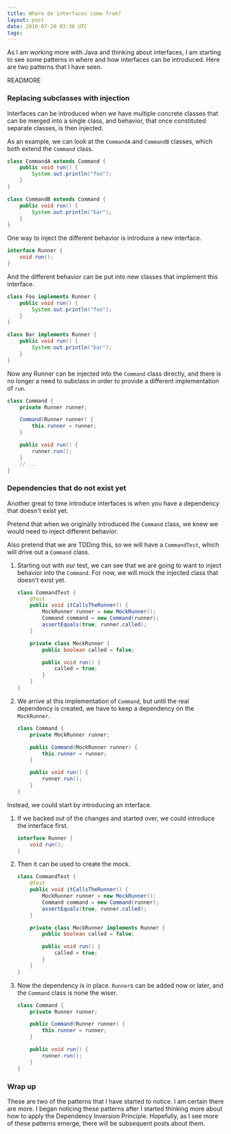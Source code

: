 ```yaml
---
title: Where do interfaces come from?
layout: post
date: 2016-07-20 03:36 UTC
tags:
---
```


As I am working more with Java and thinking about interfaces, I am starting to see some patterns in where and how interfaces can be introduced. Here are two patterns that I have seen.

READMORE

### Replacing subclasses with injection

Interfaces can be introduced when we have multiple concrete classes that can be merged into a single class, and behavior, that once constituted separate classes, is then injected.

As an example, we can look at the `CommandA` and `CommandB` classes, which both extend the `Command` class.

```java
class CommandA extends Command {
    public void run() {
        System.out.println("foo");
    }
}

class CommandB extends Command {
    public void run() {
        System.out.println("bar");
    }
}
```

One way to inject the different behavior is introduce a new interface.

```java
interface Runner {
    void run();
}
```

And the different behavior can be put into new classes that implement this interface.

```java
class Foo implements Runner {
    public void run() {
        System.out.println("foo");
    }
}

class Bar implements Runner {
    public void run() {
        System.out.println("bar");
    }
}
```

Now any Runner can be injected into the `Command` class directly, and there is no longer a need to subclass in order to provide a different implementation of `run`.

```java
class Command {
    private Runner runner;

    Command(Runner runner) {
        this.runner = runner;
    }

    public void run() {
        runner.run();
    }
    // ...
}
```

### Dependencies that do not exist yet

Another great to time introduce interfaces is when you have a dependency that doesn't exist yet.

Pretend that when we originally introduced the `Command` class, we knew we would need to inject different behavior.

Also pretend that we are TDDing this, so we will have a `CommandTest`, which will drive out a `Command` class.


1. Starting out with our test, we can see that we are going to want to inject behavior into the `Command`. For now, we will mock the injected class that doesn't exist yet.

    ```java
    class CommandTest {
        @Test
        public void itCallsTheRunner() {
            MockRunner runner = new MockRunner();
            Command command = new Command(runner);
            assertEquals(true, runner.called);
        }

        private class MockRunner {
            public boolean called = false;

            public void run() {
                called = true;
            }
        }
    }
    ```

2. We arrive at this implementation of `Command`, but until the real dependency is created, we have to keep a dependency on the `MockRunner`.

    ```java
    class Command {
        private MockRunner runner;

        public Command(MockRunner runner) {
            this.runner = runner;
        }

        public void run() {
            runner.run();
        }
    }
    ```

Instead, we could start by introducing an interface.

1. If we backed out of the changes and started over, we could introduce the interface first.

    ```java
    interface Runner {
        void run();
    }
    ```

2. Then it can be used to create the mock.

    ```java
    class CommandTest {
        @Test
        public void itCallsTheRunner() {
            MockRunner runner = new MockRunner();
            Command command = new Command(runner);
            assertEquals(true, runner.called);
        }

        private class MockRunner implements Runner {
            public boolean called = false;

            public void run() {
                called = true;
            }
        }
    }
    ```

3. Now the dependency is in place. `Runner`s can be added now or later, and the `Command` class is none the wiser.

    ```java
    class Command {
        private Runner runner;

        public Command(Runner runner) {
            this.runner = runner;
        }

        public void run() {
            runner.run();
        }
    }
    ```

### Wrap up

These are two of the patterns that I have started to notice. I am certain there are more. I began noticing these patterns after I started thinking more about how to apply the Dependency Inversion Principle. Hopefully, as I see more of these patterns emerge, there will be subsequent posts about them.
